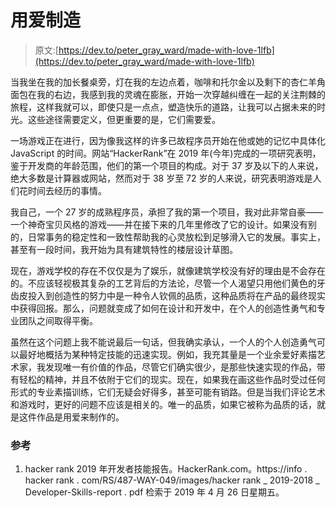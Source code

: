# 用爱制造

> 原文:[https://dev.to/peter_gray_ward/made-with-love-1lfb](https://dev.to/peter_gray_ward/made-with-love-1lfb)

当我坐在我的加长餐桌旁，灯在我的左边点着，咖啡和托尔金以及剩下的杏仁羊角面包在我的右边，我感到我的灵魂在膨胀，开始一次穿越纠缠在一起的关注荆棘的旅程，这样我就可以，即使只是一点点，塑造快乐的道路，让我可以占据未来的时光。这些途径需要定义，但更重要的是，它们需要爱。

一场游戏正在进行，因为像我这样的许多已故程序员开始在他或她的记忆中具体化 JavaScript 的时间。网站“HackerRank”在 2019 年(今年)完成的一项研究表明，鉴于开发商的年龄范围，他们的第一个项目的构成。对于 37 岁及以下的人来说，绝大多数是计算器或网站，然而对于 38 岁至 72 岁的人来说，研究表明游戏是人们花时间去经历的事情。

我自己，一个 27 岁的成熟程序员，承担了我的第一个项目，我对此非常自豪——一个神奇宝贝风格的游戏——并在接下来的几年里修改了它的设计。如果没有别的，日常事务的稳定性和一致性帮助我的心灵放松到足够滑入它的发展。事实上，甚至有一段时间，我开始为具有建筑特性的楼层设计草图。

现在，游戏学校的存在不仅仅是为了娱乐，就像建筑学校没有好的理由是不会存在的。不应该轻视极其复杂的工艺背后的方法论，尽管一个人渴望只用他们黄色的牙齿皮投入到创造性的努力中是一种令人钦佩的品质，这种品质将在产品的最终现实中获得回报。那么，问题就变成了如何在设计和开发中，在个人的创造性勇气和专业团队之间取得平衡。

虽然在这个问题上我不能说最后一句话，但我确实承认，一个人的个人创造勇气可以最好地概括为某种特定技能的迅速实现。例如，我充其量是一个业余爱好素描艺术家，我发现唯一有价值的作品，尽管它们确实很少，是那些快速实现的作品，带有轻松的精神，并且不依附于它们的现实。现在，如果我在画这些作品时受过任何形式的专业素描训练，它们无疑会好得多，甚至可能有销路。但是当我们评论艺术和游戏时，更好的问题不应该是相关的。唯一的品质，如果它被称为品质的话，就是这件作品是用爱来制作的。

### 参考

1.  hacker rank 2019 年开发者技能报告。HackerRank.com。https://info . hacker rank . com/RS/487-WAY-049/images/hacker rank _ 2019-2018 _ Developer-Skills-report . pdf 检索于 2019 年 4 月 26 日星期五。